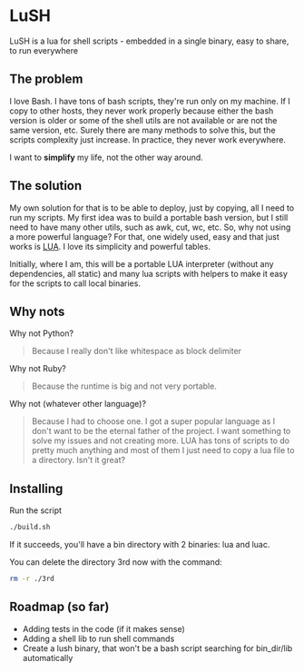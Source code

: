 # LuSH

LuSH is a lua for shell scripts - embedded in a single binary, easy to share, to run everywhere

## The problem

I love Bash. I have tons of bash scripts, they're run only on my machine. If I copy to other hosts, they never work properly because either the bash version is older or some of the shell utils are not available or are not the same version, etc. Surely there are many methods to solve this, but the scripts complexity just increase. In practice, they never work everywhere.

I want to __simplify__ my life, not the other way around.

## The solution

My own solution for that is to be able to deploy, just by copying, all I need to run my scripts. My first idea was to build a portable bash version, but I still need to have many other utils, such as awk, cut, wc, etc. So, why not using a more powerful language? For that, one widely used, easy and that just works is [LUA](http://www.lua.org/). I love its simplicity and powerful tables.

Initially, where I am, this will be a portable LUA interpreter (without any dependencies, all static) and many lua scripts with helpers to make it easy for the scripts to call local binaries.

## Why nots

Why not Python?
> Because I really don't like whitespace as block delimiter

Why not Ruby?
> Because the runtime is big and not very portable.

Why not (whatever other language)?
> Because I had to choose one. I got a super popular language as I don't want to be the eternal father of the project. I want something to solve my issues and not creating more. LUA has tons of scripts to do pretty much anything and most of them I just need to copy a lua file to a directory. Isn't it great?

## Installing

Run the script

``` sh
./build.sh
```

If it succeeds, you'll have a bin directory with 2 binaries: lua and luac.

You can delete the directory 3rd now with the command:

``` sh
rm -r ./3rd
```
## Roadmap (so far)

- Adding tests in the code (if it makes sense)
- Adding a shell lib to run shell commands
- Create a lush binary, that won't be a bash script searching for bin_dir/lib automatically
